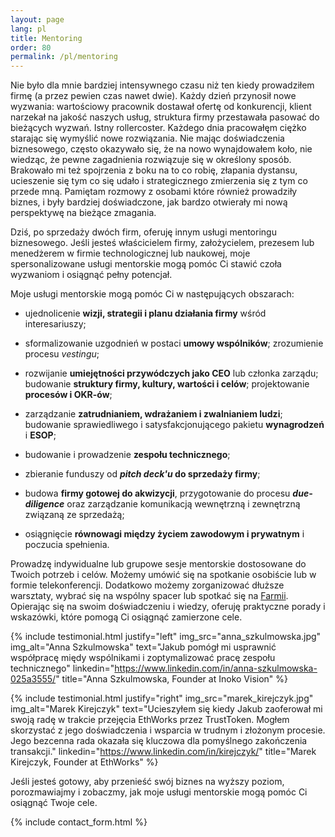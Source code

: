 ```yaml
---
layout: page
lang: pl
title: Mentoring
order: 80
permalink: /pl/mentoring
---
```


Nie było dla mnie bardziej intensywnego czasu niż ten kiedy prowadziłem firmę (a przez pewien czas nawet dwie). Każdy dzień przynosił nowe wyzwania: wartościowy pracownik dostawał ofertę od konkurencji, klient narzekał na jakość naszych usług, struktura firmy przestawała pasować do bieżących wyzwań. Istny rollercoster. Każdego dnia pracowałęm ciężko starając się wymyślić nowe rozwiązania. Nie mając doświadczenia biznesowego, często okazywało się, że na nowo wynajdowałem koło, nie wiedząc, że pewne zagadnienia rozwiązuje się w określony sposób. Brakowało mi też spojrzenia z boku na to co robię, złapania dystansu, ucieszenie się tym co się udało i strategicznego zmierzenia się z tym co przede mną. Pamiętam rozmowy z osobami które również prowadziły biznes, i były bardziej doświadczone, jak bardzo otwierały mi nową perspektywę na bieżące zmagania.

Dziś, po sprzedaży dwóch firm, oferuję innym usługi mentoringu biznesowego. Jeśli jesteś właścicielem firmy, założycielem, prezesem lub menedżerem w firmie technologicznej lub naukowej, moje spersonalizowane usługi mentorskie mogą pomóc Ci stawić czoła wyzwaniom i osiągnąć pełny potencjał.

Moje usługi mentorskie mogą pomóc Ci w następujących obszarach:

- ujednolicenie **wizji, strategii i planu działania firmy** wśród interesariuszy;


- sformalizowanie uzgodnień w postaci **umowy wspólników**; zrozumienie procesu _vestingu_;


- rozwijanie **umiejętności przywódczych jako CEO** lub członka zarządu; budowanie **struktury firmy, kultury, wartości i celów**; projektowanie **procesów i OKR-ów**;


- zarządzanie **zatrudnianiem, wdrażaniem i zwalnianiem ludzi**; budowanie sprawiedliwego i satysfakcjonującego pakietu **wynagrodzeń** i **ESOP**;


- budowanie i prowadzenie **zespołu technicznego**;


- zbieranie funduszy od **_pitch deck'u_ do sprzedaży firmy**;


- budowa **firmy gotowej do akwizycji**, przygotowanie do procesu **_due-diligence_** oraz zarządzanie komunikacją wewnętrzną i zewnętrzną związaną ze sprzedażą;


- osiągnięcie **równowagi między życiem zawodowym i prywatnym** i poczucia spełnienia.

Prowadzę indywidualne lub grupowe sesje mentorskie dostosowane do Twoich potrzeb i celów. Możemy umówić się na spotkanie osobiście lub w formie telekonferencji. Dodatkowo możemy zorganizować dłuższe warsztaty, wybrać się na wspólny spacer lub spotkać się na [Farmii](https://farmia.org). Opierając się na swoim doświadczeniu i wiedzy, oferuję praktyczne porady i wskazówki, które pomogą Ci osiągnąć zamierzone cele.

{% include testimonial.html justify="left" img_src="anna_szkulmowska.jpg" img_alt="Anna Szkulmowska" text="Jakub pomógł mi usprawnić współpracę międy wspólnikami i zoptymalizować pracę zespołu technicznego" linkedin="https://www.linkedin.com/in/anna-szkulmowska-025a3555/" title="Anna Szkulmowska, Founder at Inoko Vision" %}

{% include testimonial.html justify="right" img_src="marek_kirejczyk.jpg" img_alt="Marek Kirejczyk" text="Ucieszyłem się kiedy Jakub zaoferował mi swoją radę w trakcie przejęcia EthWorks przez TrustToken. Mogłem skorzystać z jego doświadczenia i wsparcia w trudnym i złożonym procesie. Jego bezcenna rada okazała się kluczowa dla pomyślnego zakończenia transakcji." linkedin="https://www.linkedin.com/in/kirejczyk/" title="Marek Kirejczyk, Founder at EthWorks" %}

Jeśli jesteś gotowy, aby przenieść swój biznes na wyższy poziom, porozmawiajmy i zobaczmy, jak moje usługi mentorskie mogą pomóc Ci osiągnąć Twoje cele.

{% include contact_form.html %}
